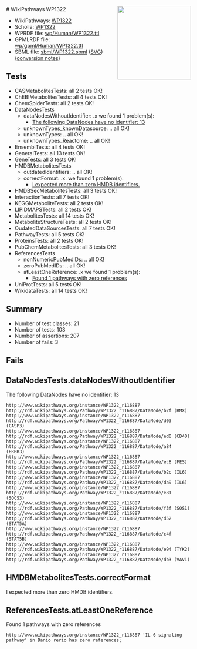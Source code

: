 <img style="float: right; width: 200px" src="../logo.png" />
# WikiPathways WP1322

* WikiPathways: [WP1322](https://identifiers.org/wikipathways:WP1322)
* Scholia: [WP1322](https://scholia.toolforge.org/wikipathways/WP1322)
* WPRDF file: [wp/Human/WP1322.ttl](../wp/Human/WP1322.ttl)
* GPMLRDF file: [wp/gpml/Human/WP1322.ttl](../wp/gpml/Human/WP1322.ttl)
* SBML file: [sbml/WP1322.sbml](../sbml/WP1322.sbml) ([SVG](../sbml/WP1322.svg)) ([conversion notes](../sbml/WP1322.txt))

## Tests
* CASMetabolitesTests: all 2 tests OK!
* ChEBIMetabolitesTests: all 4 tests OK!
* ChemSpiderTests: all 2 tests OK!
* DataNodesTests
    * dataNodesWithoutIdentifier: .x we found 1 problem(s):
        * [The following DataNodes have no identifier: 13](#8792c493)
    * unknownTypes_knownDatasource: .. all OK!
    * unknownTypes: .. all OK!
    * unknownTypes_Reactome: .. all OK!
* EnsemblTests: all 4 tests OK!
* GeneralTests: all 13 tests OK!
* GeneTests: all 3 tests OK!
* HMDBMetabolitesTests
    * outdatedIdentifiers: .. all OK!
    * correctFormat: .x. we found 1 problem(s):
        * [I expected more than zero HMDB identifiers.](#ad154c1e)
* HMDBSecMetabolitesTests: all 3 tests OK!
* InteractionTests: all 7 tests OK!
* KEGGMetaboliteTests: all 2 tests OK!
* LIPIDMAPSTests: all 2 tests OK!
* MetabolitesTests: all 14 tests OK!
* MetaboliteStructureTests: all 2 tests OK!
* OudatedDataSourcesTests: all 7 tests OK!
* PathwayTests: all 5 tests OK!
* ProteinsTests: all 2 tests OK!
* PubChemMetabolitesTests: all 3 tests OK!
* ReferencesTests
    * nonNumericPubMedIDs: .. all OK!
    * zeroPubMedIDs: .. all OK!
    * atLeastOneReference: .x we found 1 problem(s):
        * [Found 1 pathways with zero references](#35eb778e)
* UniProtTests: all 5 tests OK!
* WikidataTests: all 14 tests OK!


## Summary

* Number of test classes: 21
* Number of tests: 103
* Number of assertions: 207
* Number of fails: 3

## Fails

<a name="8792c493" />

## DataNodesTests.dataNodesWithoutIdentifier

The following DataNodes have no identifier: 13
```
http://www.wikipathways.org/instance/WP1322_r116887 http://rdf.wikipathways.org/Pathway/WP1322_r116887/DataNode/b2f (BMX)
http://www.wikipathways.org/instance/WP1322_r116887 http://rdf.wikipathways.org/Pathway/WP1322_r116887/DataNode/d03 (CASP3)
http://www.wikipathways.org/instance/WP1322_r116887 http://rdf.wikipathways.org/Pathway/WP1322_r116887/DataNode/ed0 (CD40)
http://www.wikipathways.org/instance/WP1322_r116887 http://rdf.wikipathways.org/Pathway/WP1322_r116887/DataNode/a84 (ERBB3)
http://www.wikipathways.org/instance/WP1322_r116887 http://rdf.wikipathways.org/Pathway/WP1322_r116887/DataNode/ec8 (FES)
http://www.wikipathways.org/instance/WP1322_r116887 http://rdf.wikipathways.org/Pathway/WP1322_r116887/DataNode/b2c (IL6)
http://www.wikipathways.org/instance/WP1322_r116887 http://rdf.wikipathways.org/Pathway/WP1322_r116887/DataNode/da9 (IL6)
http://www.wikipathways.org/instance/WP1322_r116887 http://rdf.wikipathways.org/Pathway/WP1322_r116887/DataNode/e81 (SOCS3)
http://www.wikipathways.org/instance/WP1322_r116887 http://rdf.wikipathways.org/Pathway/WP1322_r116887/DataNode/f3f (SOS1)
http://www.wikipathways.org/instance/WP1322_r116887 http://rdf.wikipathways.org/Pathway/WP1322_r116887/DataNode/d52 (STAT5A)
http://www.wikipathways.org/instance/WP1322_r116887 http://rdf.wikipathways.org/Pathway/WP1322_r116887/DataNode/c4f (STAT5B)
http://www.wikipathways.org/instance/WP1322_r116887 http://rdf.wikipathways.org/Pathway/WP1322_r116887/DataNode/e94 (TYK2)
http://www.wikipathways.org/instance/WP1322_r116887 http://rdf.wikipathways.org/Pathway/WP1322_r116887/DataNode/db3 (VAV1)
```

<a name="ad154c1e" />

## HMDBMetabolitesTests.correctFormat

I expected more than zero HMDB identifiers.
<a name="35eb778e" />

## ReferencesTests.atLeastOneReference

Found 1 pathways with zero references
```
http://www.wikipathways.org/instance/WP1322_r116887 'IL-6 signaling pathway' in Danio rerio has zero references; 
```

